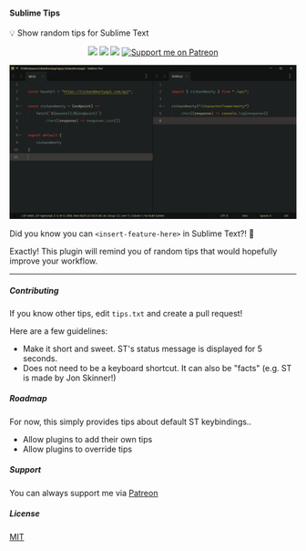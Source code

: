 #### Sublime Tips

💡 Show random tips for Sublime Text

<p align="center">
<a href="https://www.sublimetext.com/">
    <img src="https://img.shields.io/badge/Made%20For-Sublime-ff9800?logo=sublime%20text" /></a>
<a href="https://packagecontrol.io/packages/tips">
    <img src="https://img.shields.io/packagecontrol/dt/tips" /></a>
<a href="https://github.com/kapitanluffy/sublime-tips/releases">
    <img src="https://img.shields.io/github/v/tag/kapitanluffy/sublime-Tips?label=release" /></a>
<a href="https://patreon.com/kapitanluffy">
    <img src="https://img.shields.io/endpoint.svg?url=https%3A%2F%2Fshieldsio-patreon.vercel.app%2Fapi%3Fusername%3Dkapitanluffy%26type%3Dpatrons&style=flat" alt="Support me on Patreon" /></a>
</p>

![preview](preview.gif)

Did you know you can `<insert-feature-here>` in Sublime Text?! 🤯

Exactly! This plugin will remind you of random tips that would hopefully improve your workflow.

---

##### Contributing

If you know other tips, edit `tips.txt` and create a pull request!

Here are a few guidelines:
- Make it short and sweet. ST's status message is displayed for 5 seconds.
- Does not need to be a keyboard shortcut. It can also be "facts" (e.g. ST is made by Jon Skinner!)

##### Roadmap

For now, this simply provides tips about default ST keybindings..

- Allow plugins to add their own tips
- Allow plugins to override tips

##### Support

You can always support me via [Patreon](https://www.patreon.com/kapitanluffy)

##### License

[MIT](LICENSE)

